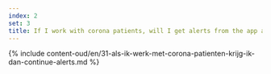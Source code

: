 ```yaml
---
index: 2
set: 3
title: If I work with corona patients, will I get alerts from the app all the time?
---
```

{% include content-oud/en/31-als-ik-werk-met-corona-patienten-krijg-ik-dan-continue-alerts.md %}
